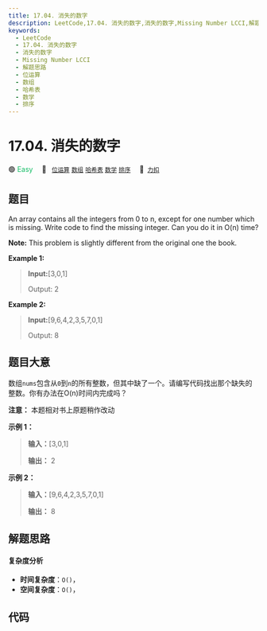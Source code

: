 ```yaml
---
title: 17.04. 消失的数字
description: LeetCode,17.04. 消失的数字,消失的数字,Missing Number LCCI,解题思路,位运算,数组,哈希表,数学,排序
keywords:
  - LeetCode
  - 17.04. 消失的数字
  - 消失的数字
  - Missing Number LCCI
  - 解题思路
  - 位运算
  - 数组
  - 哈希表
  - 数学
  - 排序
---
```


# 17.04. 消失的数字

🟢 <font color=#15bd66>Easy</font>&emsp; 🔖&ensp; [`位运算`](/tag/bit-manipulation.md) [`数组`](/tag/array.md) [`哈希表`](/tag/hash-table.md) [`数学`](/tag/math.md) [`排序`](/tag/sorting.md)&emsp; 🔗&ensp;[`力扣`](https://leetcode.cn/problems/missing-number-lcci)

## 题目

An array contains all the integers from 0 to n, except for one number which is
missing.  Write code to find the missing integer. Can you do it in O(n) time?

**Note:** This problem is slightly different from the original one the book.

**Example 1:**

> 
> 
> 
> 
> 
> **Input:**[3,0,1]
> 
> Output: 2



**Example 2:**

> 
> 
> 
> 
> 
> **Input:**[9,6,4,2,3,5,7,0,1]
> 
> Output: 8
> 
> 


## 题目大意

数组`nums`包含从`0`到`n`的所有整数，但其中缺了一个。请编写代码找出那个缺失的整数。你有办法在O(n)时间内完成吗？

**注意：** 本题相对书上原题稍作改动

**示例 1：**

> 
> 
> 
> 
> 
> **输入：**[3,0,1]
> 
> **输出：** 2



**示例 2：**

> 
> 
> 
> 
> 
> **输入：**[9,6,4,2,3,5,7,0,1]
> 
> **输出：** 8
> 
> 


## 解题思路

#### 复杂度分析

- **时间复杂度**：`O()`，
- **空间复杂度**：`O()`，

## 代码

```javascript

```